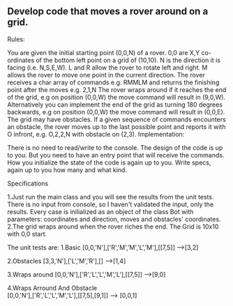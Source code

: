 ## Develop code that moves a rover around on a grid.
Rules:

You are given the initial starting point (0,0,N) of a rover.
0,0 are X,Y co-ordinates of the bottom left point on a grid of (10,10).
N is the direction it is facing (i.e. N,S,E,W).
L and R allow the rover to rotate left and right.
M allows the rover to move one point in the current direction.
The rover receives a char array of commands e.g. RMMLM and returns the finishing point after the moves e.g. 2,1,N
The rover wraps around if it reaches the end of the grid, e.g on position (0,0,W) the move command will result in (9,0,W).
Alternatively you can implement the end of the grid as turning 180 degrees backwards, e.g on position (0,0,W) the move command will result in (0,0,E).
The grid may have obstacles. If a given sequence of commands encounters an obstacle, the rover moves up to the last possible point and reports it with O infront, e.g. O,2,2,N with obstacle on (2,3).
Implementation:

There is no need to read/write to the console.
The design of the code is up to you. But you need to have an entry point that will receive the commands. How you initialize the state of the code is again up to you.
Write specs, again up to you how many and what kind.

Specifications

1.Just run the main class and you will see the results from the unit tests. There is no input from console, so I haven't validated the input, only the results. Every case is inilialized as an object of the class Bot with parameters: coordinates and direction, moves and obstacles' coordinates. 
2.The grid wraps around when the rover riches the end. The Grid is 10x10 with 0,0 start.

The unit tests are: 
1.Basic
 [0,0,'N'],['R','M','M','L','M'],[[7,5]] -->[3,2]
 
2.Obstacles
[3,3,'N'],['L','M','R'],[] -->[1,4]

3.Wraps around
[0,0,'N'],['R','L','L','M','L'],[[7,5]] -->[9,0]

4.Wraps Arround And Obstacle   
[0,0,'N'],['R','L','L','M','L'],[[7,5],[9,1]] --> [0,0,1]



